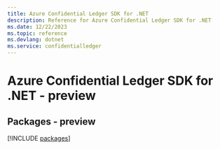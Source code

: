 ```yaml
---
title: Azure Confidential Ledger SDK for .NET
description: Reference for Azure Confidential Ledger SDK for .NET
ms.date: 12/22/2023
ms.topic: reference
ms.devlang: dotnet
ms.service: confidentialledger
---
```

# Azure Confidential Ledger SDK for .NET - preview
## Packages - preview
[!INCLUDE [packages](confidential-ledger-index.md)]